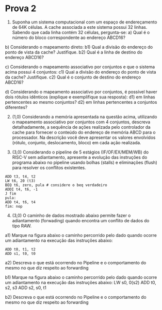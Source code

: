 # Prova 2

1. Suponha um sistema computacional com um espaço de endereçamento de 64K células. A cache associada a este sistema possui 32 linhas. Sabendo que cada linha contém 32 células, pergunta-se:
   a) Qual é o número do bloco correspondente ao endereço ABCD16?

b) Considerando o mapeamento direto:
b1) Qual a divisão do endereço do ponto de vista da cache? Justifique.
b2) Qual é a linha de destino do endereço ABCD16?

c) Considerando o mapeamento associativo por conjuntos e que o sistema acima possui 4 conjuntos:
c1) Qual a divisão do endereço do ponto de vista da cache? Justifique.
c2) Qual é o conjunto de destino do endereço ABCD16?

d) Considerando o mapeamento associativo por conjuntos, é possível haver dois rótulos idênticos (explique e exemplifique sua resposta):
d1) em linhas pertencentes ao mesmo conjuntos?
d2) em linhas pertencentes a conjuntos diferentes?

2. (1,0) Considerando a memória apresentada na questão acima, utilizando o mapeamento associativo por conjuntos com 4 conjuntos, descreva detalhadamente, a sequência de ações realizada pelo controlador da cache para fornecer o conteúdo do endereço de memória ABCD para o processador. Na descrição você deve apresentar os valores envolvidos (rótulo, conjunto, deslocamento, bloco) em cada ação realizada.

3. (3,0) Considerando o pipeline de 5 estágios (IF/OF/EX/MEM/WB) do RISC-V sem adiantamento, apresente a evolução das instruções do programa abaixo no pipeline usando bolhas (stalls) e eliminações (flush) para resolver os conflitos existentes.

```assembly
ADD t3, t4, t2
LW t6, 20 (t3)
BEQ t6, zero, pula # considere o beq verdadeiro
ADDI t4, t6, -1
J fim
pula:
ADD t4, t6, t4
fim: nop
```

4. (3,0) O caminho de dados mostrado abaixo permite fazer o adiantamento (forwading) quando encontra um conflito de dados do tipo RAW.

a1) Marque na figura abaixo o caminho percorrido pelo dado quando ocorre um adiantamento na execução das instruções abaixo:

```assembly
ADD t0, t1, t2
ADD s1, t0, t0
```

a2) Descreva o que está ocorrendo no Pipeline e o comportamento do mesmo no que diz
respeito ao forwarding

b1) Marque na figura abaixo o caminho percorrido pelo dado quando ocorre um
adiantamento na execução das instruções abaixo:
LW s0, 0(s2)
ADD t0, s2, s3
ADD s2, s0, t1

b2) Descreva o que está ocorrendo no Pipeline e o comportamento do mesmo no que diz
respeito ao forwarding
